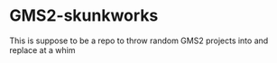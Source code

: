 # GMS2-skunkworks
This is suppose to be a repo to throw random GMS2 projects into and replace at a whim
